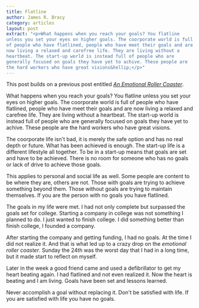 ```yaml
---
title: Flatline
author: James R. Bracy
category: articles
layout: post
extract: "<p>What happens when you reach your goals? You flatline
unless you set your eyes on higher goals. The coorporate world is full
of people who have flatlined, people who have meet their goals and are
now living a relaxed and carefree life. They are living without a
heartbeat. The start-up world is instead full of people who are
generally focused on goals they have yet to achive. These people are
the hard workers who have great visions&hellip;</p>"
---
```


This post builds on a previous post entitled [*An Emotional Roller
Coaster*](/articles/an-emotional-roller-coaster.html).

What happens when you reach your goals? You flatline unless you set
your eyes on higher goals. The coorporate world is full of people who
have flatlined, people who have meet their goals and are now living a
relaxed and carefree life. They are living without a heartbeat. The
start-up world is instead full of people who are generally focused on
goals they have yet to achive. These people are the hard workers who
have great visions.

The coorporate life isn't bad, it is merely the safe option and has no
real depth or future. What has been achieved is enough. The start-up
life is a different lifestyle all together. To be in a start-up means
that goals are set and have to be achieved. There is no room for
someone who has no goals or lack of drive to achieve those goals. 

This applies to personal and social life as well. Some people are
content to be where they are, others are not. Those with goals are
trying to achieve something beyond them. Those without goals are
trying to maintain themselves. If you are the person with no
goals you have flatlined.

The goals in my life were met. I had not only complete but surpassed
the goals set for college. Starting a company in
college was not something I planned to do. I just wanted to finish
college. I did something better than finish college, I founded a
company.

After starting the company and getting funding, I had no goals. At the
time I did not realize it. And that is what led up to a crazy drop on
the *emotional roller coaster*. Sunday the 24th was the worst day that
I had in a long time, but it made start to reflect on myself.

Later in the week a good friend came and used a defibrillator to get
my heart beating again. I had flatlined and not even realized it. Now
the heart is beating and I am living. Goals have been set and lessons
learned.

Never accomplish a goal without replacing it. Don't be satisfied with
life. If you are satisfied with life you have no goals.



